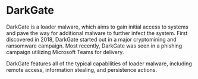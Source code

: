# DarkGate

DarkGate is a loader malware, which aims to gain initial access to systems and 
pave the way for additional malware to further infect the system. First discovered
in 2018, DarkGate started out in a major cryptomining and ransomware campaign. 
Most recently, DarkGate was seen in a phishing campaign utilizing Microsoft Teams
for delivery.

DarkGate features all of the typical capabilities of loader malware, including 
remote access, information stealing, and persistence actions.